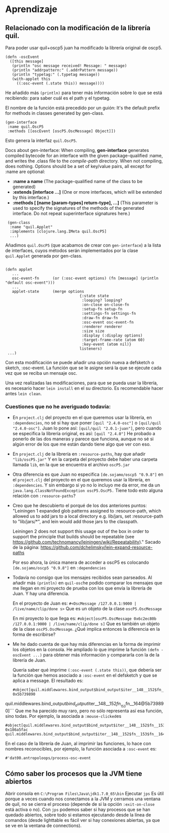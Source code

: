 # Aprendizaje

## Relacionado con la modificación de la librería quil.

Para poder usar quil+oscp5 juan ha modificado la librería original de oscp5.

```
(defn -oscEvent
  ([this message]
   (println "osc message received! Message: " message)
   (println "addrpattern:" (.addrPattern message))
   (println "typetag:" (.typetag message))
   (with-applet this
     ((:osc-event (.state this)) message))))
```
He añadido más `(println)` para tener más información sobre lo que se está recibiendo: para saber cuál es el path y el typetag.

El nombre de la función está precedido por un guión:
It's the default prefix for methods in classes generated by gen-class.

```
(gen-interface
 :name quil.OscP5
 :methods [[oscEvent [oscP5.OscMessage] Object]])
```
Esto genera la interfaz `quil.OscP5`.

Docs about gen-interface:
When compiling, **gen-interface** generates compiled bytecode for an interface with the given package-qualified :name, and writes the .class file to the *compile-path* directory. When not compiling, does nothing.
Options should be a set of key/value pairs, all except for :name are
optional:
- **:name a name**  (The package-qualified name of the class to be generated)
- **:extends [interface ...]** (One or more interfaces, which will be extended by this interface.)
- **:methods [ [name [param-types] return-type], ...]**
 (This parameter is used to specify the signatures of the methods of
the generated interface. Do not repeat superinterface signatures
here.)


```
 (gen-class
  :name "quil.Applet"
  :implements [clojure.lang.IMeta quil.OscP5]
  ...)
```
Añadimos `quil.OscP5` (que acabamos de crear con `gen-interface`) a la lista de interfaces, cuyos métodos serán implementados por la clase `quil.Applet` generada por gen-class.

```

(defn applet
   ...
   osc-event-fn      (or (:osc-event options) (fn [message] (println "default osc-event")))
   ...
   applet-state      (merge options
                                 {:state state
                                  :looping? looping?
                                  :on-close on-close-fn
                                  :setup-fn setup-fn
                                  :settings-fn settings-fn
                                  :draw-fn draw-fn
                                  :osc-event osc-event-fn
                                  :renderer renderer
                                  :size size
                                  :display (:display options)
                                  :target-frame-rate (atom 60)
                                  :key-event (atom nil)}
                                 listeners)
 ...)
 ```
Con esta modificación se puede añadir una opción nueva a defsketch o sketch, :osc-event. La función que se le asigne será la que se ejecute cada vez que se reciba un mensaje osc.

Una vez realizadas las modificaciones, para que se pueda usar la librería, es necesario hacer `lein install` en el su directorio. Es recomendable hacer antes `lein clean`.

### Cuestiones que no he averiguado todavía:

- En `project.clj` del proyecto en el que queremos usar la librería, en `:dependencies`, no sé si hay que poner `[quil "2.4.0-osc"]` o `[quil/quil "2.4.0-osc"]`.
Juan lo pone así: `[quil/quil "2.0.1-juan"]`, pero cuando se especifica la librería original, es así: `[quil "2.4.0"]`
He probado a ponerlo de las dos maneras y parece que funciona, aunque no sé si algún error de los que me están dando tiene algo que ver con eso.

- En `project.clj` de la librería en `:resource-paths`, hay que añadir `"lib/oscP5.jar"` Y en la carpeta del proyecto debe haber una carpeta llamada `lib`, en la que se encuentra el archivo `oscP5.jar`

- Otra diferencia es que Juan no especifica `[de.sojamo/oscp5 "0.9.8"]` en el `project.clj` del proyecto en el que queremos usar la librería, en `:dependencies`. Y sin embargo si yo no lo incluyo me da error, me da un `java.lang.ClassNotFoundException oscP5.OscP5.`
Tiene todo esto alguna relación con `:resource-paths`?

- Creo que he descubierto el porqué de los dos anteriores puntos:
"Leiningen 1 expanded glob patterns assigned to :resource-path, which allowed us to add jars to a local directory e.g. lib/jars, set :resource-path to "lib/jars/\*", and lein would add those jars to the classpath.

  Leiningen 2 does not support this usage out of the box in order to support the principle that builds should be repeatable (see https://github.com/technomancy/leiningen/wiki/Repeatability)."
Sacado de la página: https://github.com/dchelimsky/lein-expand-resource-paths

  Por eso ahora, la única manera de acceder a oscP5 es colocando `[de.sojamo/oscp5 "0.9.8"]` en `:dependencies`

- Todavía no consigo que los mensajes recibidos sean parseados.
Al añadir más `(println)` en `quil-osc`he podido comparar los mensajes que me llegan en mi proyecto de prueba con los que envía la librería de Juan. Y hay una diferencia.

  En el proyecto de Juan es:
`#<OscMessage /127.0.0.1:9000 | /live/name/clip/done s>`
Que es un objeto de la clase `oscP5.OscMessage`

  En mi proyecto lo que llega es:
`#object[oscP5.OscMessage 0x6c2ec80b /127.0.0.1:9000 | /live/name/clip/done s]`
Que es también un objeto de la clase `oscP5.OscMessage`. ¿Qué implica entonces la diferencia en la forma de escribirse?

- Me he dado cuenta de que hay más diferencias en la forma de imprimir los objetos en la consola. He ampliado lo que imprime la función `(defn -oscEvent ...)` para obtener más información y compararla con la de la librería de Juan.

  Quería saber qué imprime `(:osc-event (.state this))`, que debería ser la función que hemos asociado a `:osc-event` en el defsketch y que se aplica a message. El resultado es:
  ```
  #object[quil.middlewares.bind_output$bind_output$iter__148__152$fn__153$fn__164  0x5b739890
quil.middlewares.bind_output$bind_output$iter__148__152$fn__153$fn__164@5b739890]```
Que me ha parecido muy raro, pero no sólo representa así esa función, sino todas. Por ejemplo, la asociada a `:mouse-clicked`es
```
#object[quil.middlewares.bind_output$bind_output$iter__148__152$fn__153$fn__164 0x186a5fac
quil.middlewares.bind_output$bind_output$iter__148__152$fn__153$fn__164@186a5fac]
```
En el caso de la librería de Juan, al imprimir las funciones, lo hace con nombres reconocibles, por ejemplo, la función asociada a `:osc-event` es:
```
#'dat00.antropoloops/process-osc-event
```





## Cómo saber los procesos que la JVM tiene abiertos

Abrir consola en `C:\Program Files\Java\jdk1.7.0_65\bin`
Ejecutar `jps`
Es útil porque a veces cuando nos conectamos a la JVM y cerramos una ventana de quil, no se cierra el proceso (depende de si la opción `:exit-on-close` está activa o no). Con `jps` podemos saber si hay procesos que se han quedado abiertos, sobre todo si estamos ejecutando desde la línea de comandos (desde lighttable es fácil ver si hay conexiones abiertas, ya que se ve en la ventana de connections).




















